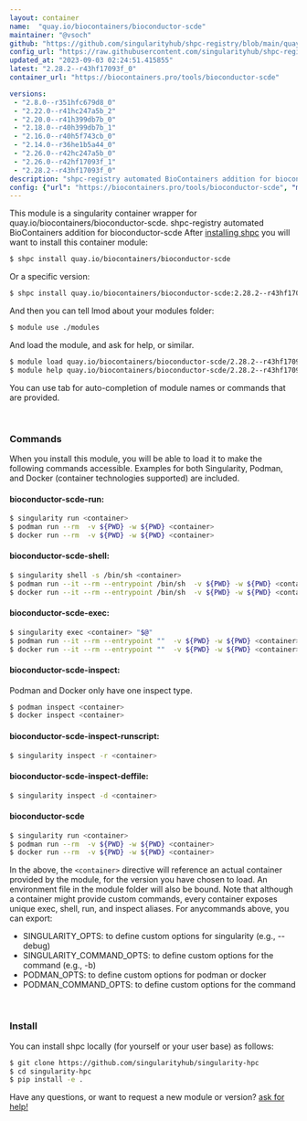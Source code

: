 ```yaml
---
layout: container
name:  "quay.io/biocontainers/bioconductor-scde"
maintainer: "@vsoch"
github: "https://github.com/singularityhub/shpc-registry/blob/main/quay.io/biocontainers/bioconductor-scde/container.yaml"
config_url: "https://raw.githubusercontent.com/singularityhub/shpc-registry/main/quay.io/biocontainers/bioconductor-scde/container.yaml"
updated_at: "2023-09-03 02:24:51.415855"
latest: "2.28.2--r43hf17093f_0"
container_url: "https://biocontainers.pro/tools/bioconductor-scde"

versions:
 - "2.8.0--r351hfc679d8_0"
 - "2.22.0--r41hc247a5b_2"
 - "2.20.0--r41h399db7b_0"
 - "2.18.0--r40h399db7b_1"
 - "2.16.0--r40h5f743cb_0"
 - "2.14.0--r36he1b5a44_0"
 - "2.26.0--r42hc247a5b_0"
 - "2.26.0--r42hf17093f_1"
 - "2.28.2--r43hf17093f_0"
description: "shpc-registry automated BioContainers addition for bioconductor-scde"
config: {"url": "https://biocontainers.pro/tools/bioconductor-scde", "maintainer": "@vsoch", "description": "shpc-registry automated BioContainers addition for bioconductor-scde", "latest": {"2.28.2--r43hf17093f_0": "sha256:50ebc9059c883072c8cee310ba9c0d4a07669d8cff2710aa44f298e8b55e4fc4"}, "tags": {"2.8.0--r351hfc679d8_0": "sha256:6a6401ace0c9addc36dc3e3cef15b8ad83495f315b9b4a58fb3edaeb39806444", "2.22.0--r41hc247a5b_2": "sha256:5d14f8e617d9c1894900e3ea17505bfb8de849c7ef41be9bee2154c66ed1cc58", "2.20.0--r41h399db7b_0": "sha256:ff8c396ab88811e4f5a07139e5996cfd7c5bf156c7f174f894e22ccd6ed53f16", "2.18.0--r40h399db7b_1": "sha256:292997b727a3507b0ee153669d254fc9184da39014db7578536b16fdf498a1e6", "2.16.0--r40h5f743cb_0": "sha256:288c00ce23da011e71d0819a6bbf65ca829203dd64a2f566ee7aced99b74cf10", "2.14.0--r36he1b5a44_0": "sha256:50e2bb76daf75c8dcc5e765ca1c5430710adacd9cda21c4784b683e266fc2504", "2.26.0--r42hc247a5b_0": "sha256:0286e9a6c3c2a4242539a5b6db31a35d70a1376a3bbad456c2faea3c3bc235fb", "2.26.0--r42hf17093f_1": "sha256:72fc275b08649ced3b271bf50e3699f001681353220a7a4efec4e5543d8f81e9", "2.28.2--r43hf17093f_0": "sha256:50ebc9059c883072c8cee310ba9c0d4a07669d8cff2710aa44f298e8b55e4fc4"}, "docker": "quay.io/biocontainers/bioconductor-scde"}
---
```


This module is a singularity container wrapper for quay.io/biocontainers/bioconductor-scde.
shpc-registry automated BioContainers addition for bioconductor-scde
After [installing shpc](#install) you will want to install this container module:


```bash
$ shpc install quay.io/biocontainers/bioconductor-scde
```

Or a specific version:

```bash
$ shpc install quay.io/biocontainers/bioconductor-scde:2.28.2--r43hf17093f_0
```

And then you can tell lmod about your modules folder:

```bash
$ module use ./modules
```

And load the module, and ask for help, or similar.

```bash
$ module load quay.io/biocontainers/bioconductor-scde/2.28.2--r43hf17093f_0
$ module help quay.io/biocontainers/bioconductor-scde/2.28.2--r43hf17093f_0
```

You can use tab for auto-completion of module names or commands that are provided.

<br>

### Commands

When you install this module, you will be able to load it to make the following commands accessible.
Examples for both Singularity, Podman, and Docker (container technologies supported) are included.

#### bioconductor-scde-run:

```bash
$ singularity run <container>
$ podman run --rm  -v ${PWD} -w ${PWD} <container>
$ docker run --rm  -v ${PWD} -w ${PWD} <container>
```

#### bioconductor-scde-shell:

```bash
$ singularity shell -s /bin/sh <container>
$ podman run --it --rm --entrypoint /bin/sh  -v ${PWD} -w ${PWD} <container>
$ docker run --it --rm --entrypoint /bin/sh  -v ${PWD} -w ${PWD} <container>
```

#### bioconductor-scde-exec:

```bash
$ singularity exec <container> "$@"
$ podman run --it --rm --entrypoint ""  -v ${PWD} -w ${PWD} <container> "$@"
$ docker run --it --rm --entrypoint ""  -v ${PWD} -w ${PWD} <container> "$@"
```

#### bioconductor-scde-inspect:

Podman and Docker only have one inspect type.

```bash
$ podman inspect <container>
$ docker inspect <container>
```

#### bioconductor-scde-inspect-runscript:

```bash
$ singularity inspect -r <container>
```

#### bioconductor-scde-inspect-deffile:

```bash
$ singularity inspect -d <container>
```



#### bioconductor-scde

```bash
$ singularity run <container>
$ podman run --rm  -v ${PWD} -w ${PWD} <container>
$ docker run --rm  -v ${PWD} -w ${PWD} <container>
```


In the above, the `<container>` directive will reference an actual container provided
by the module, for the version you have chosen to load. An environment file in the
module folder will also be bound. Note that although a container
might provide custom commands, every container exposes unique exec, shell, run, and
inspect aliases. For anycommands above, you can export:

 - SINGULARITY_OPTS: to define custom options for singularity (e.g., --debug)
 - SINGULARITY_COMMAND_OPTS: to define custom options for the command (e.g., -b)
 - PODMAN_OPTS: to define custom options for podman or docker
 - PODMAN_COMMAND_OPTS: to define custom options for the command

<br>

### Install

You can install shpc locally (for yourself or your user base) as follows:

```bash
$ git clone https://github.com/singularityhub/singularity-hpc
$ cd singularity-hpc
$ pip install -e .
```

Have any questions, or want to request a new module or version? [ask for help!](https://github.com/singularityhub/singularity-hpc/issues)